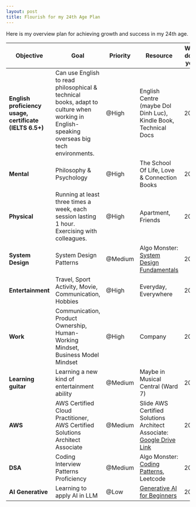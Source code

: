 ```yaml
---
layout: post
title: Flourish for my 24th Age Plan
---
```


Here is my overview plan for achieving growth and success in my 24th age.

| **Objective**                             | **Goal**                                                                                  | **Priority** | **Resource**                                                                                                                                  | **Will-done year** |  **Status**
|-------------------------------------------|------------------------------------------------------------------------------------------|--------------|----------------------------------------------------------------------------------------------------------------------------------------------|--------------------|--------------------|
| **English proficiency usage, certificate (IELTS 6.5+)** | Can use English to read philosophical & technical books, adapt to culture when working in English-speaking overseas big tech environments. | @High        | English Centre (maybe Dol Dinh Luc), Kindle Book, Technical Docs                                                                                       | 2025              |
| **Mental**                                 | Philosophy & Psychology                                                                  | @High        | The School Of Life, Love & Connection Books                                                                                                 | 2025              |
| **Physical**                               | Running at least three times a week, each session lasting 1 hour. Exercising with colleagues. | @High        | Apartment, Friends                                                                                                                           | 2025              |
| **System Design**                          | System Design Patterns                                                                   | @Medium      | Algo Monster: [System Design Fundamentals](https://systemdesignschool.io/fundamentals/what-is-system-design-interview)                       | 2025              |
| **Entertainment**                          | Travel, Sport Activity, Movie, Communication, Hobbies                                    | @High        | Everyday, Everywhere                                                                                                                         | 2025              |
| **Work**                                   | Communication, Product Ownership, Human-Working Mindset, Business Model Mindset          | @High        | Company                                                                                                                                      | 2025              |
| **Learning guitar**                        | Learning a new kind of entertainment ability                                             | @Medium      | Maybe in Musical Central (Ward 7)                                                                                                           | 2025              |
| **AWS**                                    | AWS Certified Cloud Practitioner, AWS Certified Solutions Architect Associate            | @Medium      | Slide AWS Certified Solutions Architect Associate: [Google Drive Link](https://drive.google.com/file/d/1eGeM_X1w8Ot2iyRNeCrMFaEqTi-v7Noa/view) | 2025              |
| **DSA**                                    | Coding Interview Patterns Proficiency                                                   | @Medium      | Algo Monster: [Coding Patterns](https://algo.monster/problems/stats), Leetcode                                                               | 2026              |
| **AI Generative**                          | Learning to apply AI in LLM                                                              | @Low         | [Generative AI for Beginners](https://github.com/microsoft/generative-ai-for-beginners)                                                     | 2026              |
